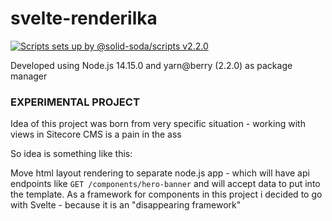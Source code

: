 # svelte-renderilka

[![Scripts sets up by @solid-soda/scripts v2.2.0](https://img.shields.io/static/v1?label=@solid-soda/scripts&message=2.2.0&color=75ddf4)](https://github.com/solid-soda/scripts)

Developed using Node.js 14.15.0 and yarn@berry (2.2.0) as package manager

### EXPERIMENTAL PROJECT

Idea of this project was born from very specific situation - working with views in Sitecore CMS is a pain in the ass

So idea is something like this:

Move html layout rendering to separate node.js app - which will have api endpoints like `GET /components/hero-banner` and will
accept data to put into the template.
As a framework for components in this project i decided to go with Svelte - because it is an "disappearing framework"
